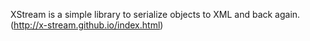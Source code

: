 XStream is a simple library to serialize objects to XML and back again.(http://x-stream.github.io/index.html)